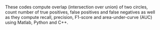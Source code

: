 These codes compute overlap (intersection over union) of two circles, count number of true positives, false positives and false negatives as well as they compute recall, precision, F1-score and area-under-curve (AUC) using Matlab, Python and C++.
